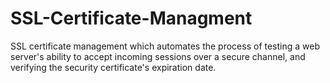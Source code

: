 # SSL-Certificate-Managment
SSL certificate management which automates the process of testing a web server's ability to accept incoming sessions over a secure channel, and verifying the security certificate's expiration date.
